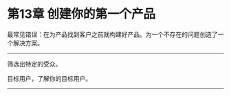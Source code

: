 # 第13章 创建你的第一个产品

最常见错误：在为产品找到客户之前就构建好产品。为一个不存在的问题创造了一个解决方案。



----

筛选出特定的受众。

目标用户，了解你的目标用户。

----

